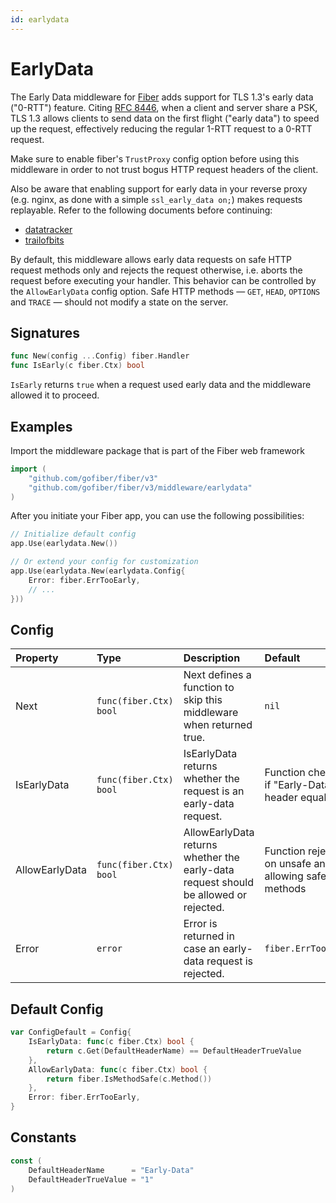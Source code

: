 ```yaml
---
id: earlydata
---
```


# EarlyData

The Early Data middleware for [Fiber](https://github.com/gofiber/fiber) adds support for TLS 1.3's early data ("0-RTT") feature.
Citing [RFC 8446](https://datatracker.ietf.org/doc/html/rfc8446#section-2-3), when a client and server share a PSK, TLS 1.3 allows clients to send data on the first flight ("early data") to speed up the request, effectively reducing the regular 1-RTT request to a 0-RTT request.

Make sure to enable fiber's `TrustProxy` config option before using this middleware in order to not trust bogus HTTP request headers of the client.

Also be aware that enabling support for early data in your reverse proxy (e.g. nginx, as done with a simple `ssl_early_data on;`) makes requests replayable. Refer to the following documents before continuing:

- [datatracker](https://datatracker.ietf.org/doc/html/rfc8446#section-8)
- [trailofbits](https://blog.trailofbits.com/2019/03/25/what-application-developers-need-to-know-about-tls-early-data-0rtt)

By default, this middleware allows early data requests on safe HTTP request methods only and rejects the request otherwise, i.e. aborts the request before executing your handler. This behavior can be controlled by the `AllowEarlyData` config option.
Safe HTTP methods — `GET`, `HEAD`, `OPTIONS` and `TRACE` — should not modify a state on the server.

## Signatures

```go
func New(config ...Config) fiber.Handler
func IsEarly(c fiber.Ctx) bool
```
`IsEarly` returns `true` when a request used early data and the middleware allowed it to proceed.

## Examples

Import the middleware package that is part of the Fiber web framework

```go
import (
    "github.com/gofiber/fiber/v3"
    "github.com/gofiber/fiber/v3/middleware/earlydata"
)
```

After you initiate your Fiber app, you can use the following possibilities:

```go
// Initialize default config
app.Use(earlydata.New())

// Or extend your config for customization
app.Use(earlydata.New(earlydata.Config{
    Error: fiber.ErrTooEarly,
    // ...
}))
```

## Config

| Property       | Type                    | Description                                                                          | Default                                                |
|:---------------|:------------------------|:-------------------------------------------------------------------------------------|:-------------------------------------------------------|
| Next           | `func(fiber.Ctx) bool` | Next defines a function to skip this middleware when returned true.                  | `nil`                                                  |
| IsEarlyData    | `func(fiber.Ctx) bool` | IsEarlyData returns whether the request is an early-data request.                    | Function checking if "Early-Data" header equals "1"    |
| AllowEarlyData | `func(fiber.Ctx) bool` | AllowEarlyData returns whether the early-data request should be allowed or rejected. | Function rejecting on unsafe and allowing safe methods |
| Error          | `error`                 | Error is returned in case an early-data request is rejected.                         | `fiber.ErrTooEarly`                                    |

## Default Config

```go
var ConfigDefault = Config{
    IsEarlyData: func(c fiber.Ctx) bool {
        return c.Get(DefaultHeaderName) == DefaultHeaderTrueValue
    },
    AllowEarlyData: func(c fiber.Ctx) bool {
        return fiber.IsMethodSafe(c.Method())
    },
    Error: fiber.ErrTooEarly,
}
```

## Constants

```go
const (
    DefaultHeaderName      = "Early-Data"
    DefaultHeaderTrueValue = "1"
)
```
